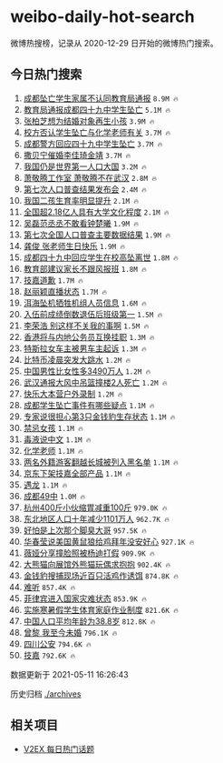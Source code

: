 # weibo-daily-hot-search

微博热搜榜，记录从 2020-12-29 日开始的微博热门搜索。

## 今日热门搜索

<!-- BEGIN -->

1. [成都坠亡学生家属不认同教育局通报](https://s.weibo.com/weibo?q=%23%E6%88%90%E9%83%BD%E5%9D%A0%E4%BA%A1%E5%AD%A6%E7%94%9F%E5%AE%B6%E5%B1%9E%E4%B8%8D%E8%AE%A4%E5%90%8C%E6%95%99%E8%82%B2%E5%B1%80%E9%80%9A%E6%8A%A5%23&Refer=top) `8.9M 🔥`
1. [教育局通报成都四十九中学生坠亡](https://s.weibo.com/weibo?q=%23%E6%95%99%E8%82%B2%E5%B1%80%E9%80%9A%E6%8A%A5%E6%88%90%E9%83%BD%E5%9B%9B%E5%8D%81%E4%B9%9D%E4%B8%AD%E5%AD%A6%E7%94%9F%E5%9D%A0%E4%BA%A1%23&Refer=top) `5.1M 🔥`
1. [张柏芝想为结婚对象再生小孩](https://s.weibo.com/weibo?q=%23%E5%BC%A0%E6%9F%8F%E8%8A%9D%E6%83%B3%E4%B8%BA%E7%BB%93%E5%A9%9A%E5%AF%B9%E8%B1%A1%E5%86%8D%E7%94%9F%E5%B0%8F%E5%AD%A9%23&Refer=top) `3.9M 🔥`
1. [校方否认学生坠亡与化学老师有关](https://s.weibo.com/weibo?q=%23%E6%A0%A1%E6%96%B9%E5%90%A6%E8%AE%A4%E5%AD%A6%E7%94%9F%E5%9D%A0%E4%BA%A1%E4%B8%8E%E5%8C%96%E5%AD%A6%E8%80%81%E5%B8%88%E6%9C%89%E5%85%B3%23&Refer=top) `3.7M 🔥`
1. [成都警方回应四十九中学生坠亡](https://s.weibo.com/weibo?q=%23%E6%88%90%E9%83%BD%E8%AD%A6%E6%96%B9%E5%9B%9E%E5%BA%94%E5%9B%9B%E5%8D%81%E4%B9%9D%E4%B8%AD%E5%AD%A6%E7%94%9F%E5%9D%A0%E4%BA%A1%23&Refer=top) `3.7M 🔥`
1. [撒贝宁催婚李佳琦金靖](https://s.weibo.com/weibo?q=%23%E6%92%92%E8%B4%9D%E5%AE%81%E5%82%AC%E5%A9%9A%E6%9D%8E%E4%BD%B3%E7%90%A6%E9%87%91%E9%9D%96%23&Refer=top) `3.7M 🔥`
1. [我国仍是世界第一人口大国](https://s.weibo.com/weibo?q=%23%E6%88%91%E5%9B%BD%E4%BB%8D%E6%98%AF%E4%B8%96%E7%95%8C%E7%AC%AC%E4%B8%80%E4%BA%BA%E5%8F%A3%E5%A4%A7%E5%9B%BD%23&Refer=top) `3.2M 🔥`
1. [萧敬腾工作室 萧敬腾不在武汉](https://s.weibo.com/weibo?q=%E8%90%A7%E6%95%AC%E8%85%BE%E5%B7%A5%E4%BD%9C%E5%AE%A4%20%E8%90%A7%E6%95%AC%E8%85%BE%E4%B8%8D%E5%9C%A8%E6%AD%A6%E6%B1%89&Refer=top) `2.8M 🔥`
1. [第七次人口普查结果发布会](https://s.weibo.com/weibo?q=%E7%AC%AC%E4%B8%83%E6%AC%A1%E4%BA%BA%E5%8F%A3%E6%99%AE%E6%9F%A5%E7%BB%93%E6%9E%9C%E5%8F%91%E5%B8%83%E4%BC%9A&Refer=top) `2.4M 🔥`
1. [我国二孩生育率明显提升](https://s.weibo.com/weibo?q=%23%E6%88%91%E5%9B%BD%E4%BA%8C%E5%AD%A9%E7%94%9F%E8%82%B2%E7%8E%87%E6%98%8E%E6%98%BE%E6%8F%90%E5%8D%87%23&Refer=top) `2.1M 🔥`
1. [全国超2.18亿人具有大学文化程度](https://s.weibo.com/weibo?q=%23%E5%85%A8%E5%9B%BD%E8%B6%852.18%E4%BA%BF%E4%BA%BA%E5%85%B7%E6%9C%89%E5%A4%A7%E5%AD%A6%E6%96%87%E5%8C%96%E7%A8%8B%E5%BA%A6%23&Refer=top) `2.1M 🔥`
1. [吴磊范丞丞不敢看钟楚曦](https://s.weibo.com/weibo?q=%23%E5%90%B4%E7%A3%8A%E8%8C%83%E4%B8%9E%E4%B8%9E%E4%B8%8D%E6%95%A2%E7%9C%8B%E9%92%9F%E6%A5%9A%E6%9B%A6%23&Refer=top) `1.9M 🔥`
1. [第七次全国人口普查主要数据结果](https://s.weibo.com/weibo?q=%23%E7%AC%AC%E4%B8%83%E6%AC%A1%E5%85%A8%E5%9B%BD%E4%BA%BA%E5%8F%A3%E6%99%AE%E6%9F%A5%E4%B8%BB%E8%A6%81%E6%95%B0%E6%8D%AE%E7%BB%93%E6%9E%9C%23&Refer=top) `1.9M 🔥`
1. [龚俊 张老师生日快乐](https://s.weibo.com/weibo?q=%E9%BE%9A%E4%BF%8A%20%E5%BC%A0%E8%80%81%E5%B8%88%E7%94%9F%E6%97%A5%E5%BF%AB%E4%B9%90&Refer=top) `1.9M 🔥`
1. [成都四十九中回应学生在校高坠离世](https://s.weibo.com/weibo?q=%23%E6%88%90%E9%83%BD%E5%9B%9B%E5%8D%81%E4%B9%9D%E4%B8%AD%E5%9B%9E%E5%BA%94%E5%AD%A6%E7%94%9F%E5%9C%A8%E6%A0%A1%E9%AB%98%E5%9D%A0%E7%A6%BB%E4%B8%96%23&Refer=top) `1.8M 🔥`
1. [教育部建议家长不跟风报班](https://s.weibo.com/weibo?q=%23%E6%95%99%E8%82%B2%E9%83%A8%E5%BB%BA%E8%AE%AE%E5%AE%B6%E9%95%BF%E4%B8%8D%E8%B7%9F%E9%A3%8E%E6%8A%A5%E7%8F%AD%23&Refer=top) `1.8M 🔥`
1. [技嘉道歉](https://s.weibo.com/weibo?q=%23%E6%8A%80%E5%98%89%E9%81%93%E6%AD%89%23&Refer=top) `1.7M 🔥`
1. [赵丽颖直播状态](https://s.weibo.com/weibo?q=%23%E8%B5%B5%E4%B8%BD%E9%A2%96%E7%9B%B4%E6%92%AD%E7%8A%B6%E6%80%81%23&Refer=top) `1.7M 🔥`
1. [洱海坠机牺牲机组人员信息](https://s.weibo.com/weibo?q=%23%E6%B4%B1%E6%B5%B7%E5%9D%A0%E6%9C%BA%E7%89%BA%E7%89%B2%E6%9C%BA%E7%BB%84%E4%BA%BA%E5%91%98%E4%BF%A1%E6%81%AF%23&Refer=top) `1.6M 🔥`
1. [入伍前成绩倒数退伍后班级第一](https://s.weibo.com/weibo?q=%23%E5%85%A5%E4%BC%8D%E5%89%8D%E6%88%90%E7%BB%A9%E5%80%92%E6%95%B0%E9%80%80%E4%BC%8D%E5%90%8E%E7%8F%AD%E7%BA%A7%E7%AC%AC%E4%B8%80%23&Refer=top) `1.5M 🔥`
1. [李荣浩 别这样不关我的事啊](https://s.weibo.com/weibo?q=%E6%9D%8E%E8%8D%A3%E6%B5%A9%20%E5%88%AB%E8%BF%99%E6%A0%B7%E4%B8%8D%E5%85%B3%E6%88%91%E7%9A%84%E4%BA%8B%E5%95%8A&Refer=top) `1.5M 🔥`
1. [香港将与内地公务员互换挂职](https://s.weibo.com/weibo?q=%23%E9%A6%99%E6%B8%AF%E5%B0%86%E4%B8%8E%E5%86%85%E5%9C%B0%E5%85%AC%E5%8A%A1%E5%91%98%E4%BA%92%E6%8D%A2%E6%8C%82%E8%81%8C%23&Refer=top) `1.3M 🔥`
1. [特斯拉女车主被男车主起诉](https://s.weibo.com/weibo?q=%23%E7%89%B9%E6%96%AF%E6%8B%89%E5%A5%B3%E8%BD%A6%E4%B8%BB%E8%A2%AB%E7%94%B7%E8%BD%A6%E4%B8%BB%E8%B5%B7%E8%AF%89%23&Refer=top) `1.3M 🔥`
1. [比特币凌晨突发大跳水](https://s.weibo.com/weibo?q=%23%E6%AF%94%E7%89%B9%E5%B8%81%E5%87%8C%E6%99%A8%E7%AA%81%E5%8F%91%E5%A4%A7%E8%B7%B3%E6%B0%B4%23&Refer=top) `1.2M 🔥`
1. [中国男性比女性多3490万人](https://s.weibo.com/weibo?q=%23%E4%B8%AD%E5%9B%BD%E7%94%B7%E6%80%A7%E6%AF%94%E5%A5%B3%E6%80%A7%E5%A4%9A3490%E4%B8%87%E4%BA%BA%23&Refer=top) `1.2M 🔥`
1. [武汉通报大风中吊篮撞楼2人死亡](https://s.weibo.com/weibo?q=%23%E6%AD%A6%E6%B1%89%E9%80%9A%E6%8A%A5%E5%A4%A7%E9%A3%8E%E4%B8%AD%E5%90%8A%E7%AF%AE%E6%92%9E%E6%A5%BC2%E4%BA%BA%E6%AD%BB%E4%BA%A1%23&Refer=top) `1.2M 🔥`
1. [快乐大本营户外录制](https://s.weibo.com/weibo?q=%23%E5%BF%AB%E4%B9%90%E5%A4%A7%E6%9C%AC%E8%90%A5%E6%88%B7%E5%A4%96%E5%BD%95%E5%88%B6%23&Refer=top) `1.2M 🔥`
1. [成都学生坠亡事件有哪些疑点](https://s.weibo.com/weibo?q=%23%E6%88%90%E9%83%BD%E5%AD%A6%E7%94%9F%E5%9D%A0%E4%BA%A1%E4%BA%8B%E4%BB%B6%E6%9C%89%E5%93%AA%E4%BA%9B%E7%96%91%E7%82%B9%23&Refer=top) `1.1M 🔥`
1. [专家说很担心第3只金钱豹生存状态](https://s.weibo.com/weibo?q=%23%E4%B8%93%E5%AE%B6%E8%AF%B4%E5%BE%88%E6%8B%85%E5%BF%83%E7%AC%AC3%E5%8F%AA%E9%87%91%E9%92%B1%E8%B1%B9%E7%94%9F%E5%AD%98%E7%8A%B6%E6%80%81%23&Refer=top) `1.1M 🔥`
1. [禁忌女孩](https://s.weibo.com/weibo?q=%E7%A6%81%E5%BF%8C%E5%A5%B3%E5%AD%A9&Refer=top) `1.1M 🔥`
1. [毒液说中文](https://s.weibo.com/weibo?q=%23%E6%AF%92%E6%B6%B2%E8%AF%B4%E4%B8%AD%E6%96%87%23&Refer=top) `1.1M 🔥`
1. [化学老师](https://s.weibo.com/weibo?q=%23%E5%8C%96%E5%AD%A6%E8%80%81%E5%B8%88%23&Refer=top) `1.1M 🔥`
1. [两名外籍游客翻越长城被列入黑名单](https://s.weibo.com/weibo?q=%23%E4%B8%A4%E5%90%8D%E5%A4%96%E7%B1%8D%E6%B8%B8%E5%AE%A2%E7%BF%BB%E8%B6%8A%E9%95%BF%E5%9F%8E%E8%A2%AB%E5%88%97%E5%85%A5%E9%BB%91%E5%90%8D%E5%8D%95%23&Refer=top) `1.1M 🔥`
1. [京东下架技嘉全部产品](https://s.weibo.com/weibo?q=%E4%BA%AC%E4%B8%9C%E4%B8%8B%E6%9E%B6%E6%8A%80%E5%98%89%E5%85%A8%E9%83%A8%E4%BA%A7%E5%93%81&Refer=top) `1.1M 🔥`
1. [遇龙](https://s.weibo.com/weibo?q=%E9%81%87%E9%BE%99&Refer=top) `1.1M 🔥`
1. [成都49中](https://s.weibo.com/weibo?q=%23%E6%88%90%E9%83%BD49%E4%B8%AD%23&Refer=top) `1.0M 🔥`
1. [杭州400斤小伙缩胃减重100斤](https://s.weibo.com/weibo?q=%23%E6%9D%AD%E5%B7%9E400%E6%96%A4%E5%B0%8F%E4%BC%99%E7%BC%A9%E8%83%83%E5%87%8F%E9%87%8D100%E6%96%A4%23&Refer=top) `979.0K 🔥`
1. [东北地区人口十年减少1101万人](https://s.weibo.com/weibo?q=%23%E4%B8%9C%E5%8C%97%E5%9C%B0%E5%8C%BA%E4%BA%BA%E5%8F%A3%E5%8D%81%E5%B9%B4%E5%87%8F%E5%B0%911101%E4%B8%87%E4%BA%BA%23&Refer=top) `962.7K 🔥`
1. [好怕是上次那个脚臭大哥](https://s.weibo.com/weibo?q=%23%E5%A5%BD%E6%80%95%E6%98%AF%E4%B8%8A%E6%AC%A1%E9%82%A3%E4%B8%AA%E8%84%9A%E8%87%AD%E5%A4%A7%E5%93%A5%23&Refer=top) `957.5K 🔥`
1. [华春莹说美国黄鼠狼给鸡拜年没安好心](https://s.weibo.com/weibo?q=%23%E5%8D%8E%E6%98%A5%E8%8E%B9%E8%AF%B4%E7%BE%8E%E5%9B%BD%E9%BB%84%E9%BC%A0%E7%8B%BC%E7%BB%99%E9%B8%A1%E6%8B%9C%E5%B9%B4%E6%B2%A1%E5%AE%89%E5%A5%BD%E5%BF%83%23&Refer=top) `927.1K 🔥`
1. [薇娅分享撞脸照被杨迪打假](https://s.weibo.com/weibo?q=%23%E8%96%87%E5%A8%85%E5%88%86%E4%BA%AB%E6%92%9E%E8%84%B8%E7%85%A7%E8%A2%AB%E6%9D%A8%E8%BF%AA%E6%89%93%E5%81%87%23&Refer=top) `909.9K 🔥`
1. [大熊猫向展馆外熊猫玩偶求抱抱](https://s.weibo.com/weibo?q=%E5%A4%A7%E7%86%8A%E7%8C%AB%E5%90%91%E5%B1%95%E9%A6%86%E5%A4%96%E7%86%8A%E7%8C%AB%E7%8E%A9%E5%81%B6%E6%B1%82%E6%8A%B1%E6%8A%B1&Refer=top) `902.4K 🔥`
1. [金钱豹搜捕现场近百只活鸡作诱饵](https://s.weibo.com/weibo?q=%E9%87%91%E9%92%B1%E8%B1%B9%E6%90%9C%E6%8D%95%E7%8E%B0%E5%9C%BA%E8%BF%91%E7%99%BE%E5%8F%AA%E6%B4%BB%E9%B8%A1%E4%BD%9C%E8%AF%B1%E9%A5%B5&Refer=top) `874.8K 🔥`
1. [难听](https://s.weibo.com/weibo?q=%E9%9A%BE%E5%90%AC&Refer=top) `857.4K 🔥`
1. [菲律宾进入国家灾难状态](https://s.weibo.com/weibo?q=%23%E8%8F%B2%E5%BE%8B%E5%AE%BE%E8%BF%9B%E5%85%A5%E5%9B%BD%E5%AE%B6%E7%81%BE%E9%9A%BE%E7%8A%B6%E6%80%81%23&Refer=top) `853.9K 🔥`
1. [实施寒暑假学生体育家庭作业制度](https://s.weibo.com/weibo?q=%23%E5%AE%9E%E6%96%BD%E5%AF%92%E6%9A%91%E5%81%87%E5%AD%A6%E7%94%9F%E4%BD%93%E8%82%B2%E5%AE%B6%E5%BA%AD%E4%BD%9C%E4%B8%9A%E5%88%B6%E5%BA%A6%23&Refer=top) `821.6K 🔥`
1. [中国人口平均年龄为38.8岁](https://s.weibo.com/weibo?q=%23%E4%B8%AD%E5%9B%BD%E4%BA%BA%E5%8F%A3%E5%B9%B3%E5%9D%87%E5%B9%B4%E9%BE%84%E4%B8%BA38.8%E5%B2%81%23&Refer=top) `812.8K 🔥`
1. [曾黎 我至今未婚](https://s.weibo.com/weibo?q=%E6%9B%BE%E9%BB%8E%20%E6%88%91%E8%87%B3%E4%BB%8A%E6%9C%AA%E5%A9%9A&Refer=top) `796.1K 🔥`
1. [四川公安](https://s.weibo.com/weibo?q=%E5%9B%9B%E5%B7%9D%E5%85%AC%E5%AE%89&Refer=top) `794.6K 🔥`
1. [技嘉](https://s.weibo.com/weibo?q=%23%E6%8A%80%E5%98%89%23&Refer=top) `792.6K 🔥`

数据更新于 2021-05-11 16:26:43

<!-- END -->

历史归档 [./archives](./archives)

## 相关项目

- [V2EX 每日热门话题](https://github.com/boojack/v2ex-daily-hot-topic)

